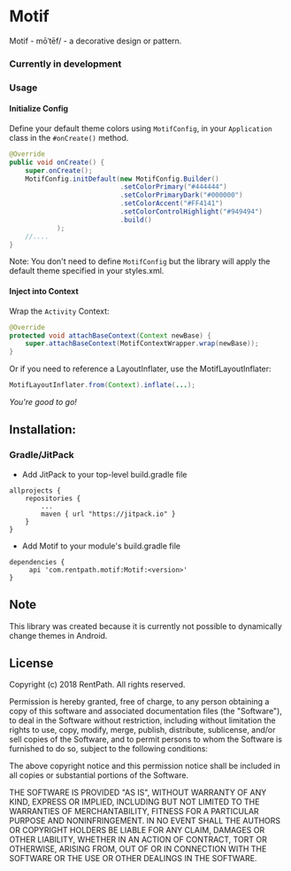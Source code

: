 # Motif
Motif - mōˈtēf/ - a decorative design or pattern.

### Currently in development

### Usage

#### Initialize Config

Define your default theme colors using `MotifConfig`, in your `Application` class in the `#onCreate()` method.

```java
@Override
public void onCreate() {
    super.onCreate();
    MotifConfig.initDefault(new MotifConfig.Builder()
                            .setColorPrimary("#444444")
                            .setColorPrimaryDark("#000000")
                            .setColorAccent("#FF4141")
                            .setColorControlHighlight("#949494")
                            .build()
            );
    //....
}
```

Note: You don't need to define `MotifConfig` but the library will apply
the default theme specified in your styles.xml.

#### Inject into Context

Wrap the `Activity` Context:

```java
@Override
protected void attachBaseContext(Context newBase) {
    super.attachBaseContext(MotifContextWrapper.wrap(newBase));
}
```

Or if you need to reference a LayoutInflater, use the MotifLayoutInflater:

```java
MotifLayoutInflater.from(Context).inflate(...);
```

_You're good to go!_

Installation:
------------

### Gradle/JitPack

- Add JitPack to your top-level build.gradle file
```
allprojects {
    repositories {
        ...
        maven { url "https://jitpack.io" }
    }
}
```
- Add Motif to your module's build.gradle file
```
dependencies {
     api 'com.rentpath.motif:Motif:<version>'
}
```

Note
-------
This library was created because it is currently not possible to dynamically change themes in Android.

License
-------
Copyright (c) 2018 RentPath. All rights reserved.

Permission is hereby granted, free of charge, to any person obtaining a copy
of this software and associated documentation files (the "Software"), to deal
in the Software without restriction, including without limitation the rights
to use, copy, modify, merge, publish, distribute, sublicense, and/or sell
copies of the Software, and to permit persons to whom the Software is
furnished to do so, subject to the following conditions:

The above copyright notice and this permission notice shall be included in
all copies or substantial portions of the Software.

THE SOFTWARE IS PROVIDED "AS IS", WITHOUT WARRANTY OF ANY KIND, EXPRESS OR
IMPLIED, INCLUDING BUT NOT LIMITED TO THE WARRANTIES OF MERCHANTABILITY,
FITNESS FOR A PARTICULAR PURPOSE AND NONINFRINGEMENT. IN NO EVENT SHALL THE
AUTHORS OR COPYRIGHT HOLDERS BE LIABLE FOR ANY CLAIM, DAMAGES OR OTHER
LIABILITY, WHETHER IN AN ACTION OF CONTRACT, TORT OR OTHERWISE, ARISING FROM,
OUT OF OR IN CONNECTION WITH THE SOFTWARE OR THE USE OR OTHER DEALINGS IN THE
SOFTWARE.
